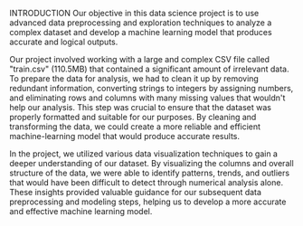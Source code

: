 INTRODUCTION
Our objective in this data science project is to use advanced data preprocessing and exploration techniques to analyze a complex dataset and develop a machine learning model that produces accurate and logical outputs.

Our project involved working with a large and complex CSV file called "train.csv" (110.5MB) that contained a significant amount of irrelevant data. To prepare the data for analysis, we had to clean it up by removing redundant information, converting strings to integers by assigning numbers, and eliminating rows and columns with many missing values that wouldn't help our analysis. This step was crucial to ensure that the dataset was properly formatted and suitable for our purposes. By cleaning and transforming the data, we could create a more reliable and efficient machine-learning model that would produce accurate results.

In the project, we utilized various data visualization techniques to gain a deeper understanding of our dataset. By visualizing the columns and overall structure of the data, we were able to identify patterns, trends, and outliers that would have been difficult to detect through numerical analysis alone. These insights provided valuable guidance for our subsequent data preprocessing and modeling steps, helping us to develop a more accurate and effective machine learning model.
